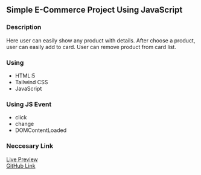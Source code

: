 ## Simple E-Commerce Project Using JavaScript

### Description

Here user can easily show any product with details. After choose a product, user can easily add to card. User can remove product from card list.

### Using

- HTML:5
- Tailwind CSS
- JavaScript

### Using JS Event

- click
- change
- DOMContentLoaded

### Neccesary Link

<a href="https://simple-ecommece-project-using-js.netlify.app/">Live Preview </a> <br>
<a href= "https://github.com/RejoyanIslam/simple-js-and-html-ecomerce-project">GitHub Link </a>
